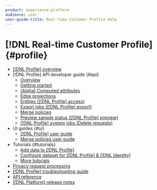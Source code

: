 ```yaml
---
product: experience-platform
audience: user
user-guide-title: Real-time Customer Profile Help
---
```


# [!DNL Real-time Customer Profile] {#profile}

* [[!DNL Profile] overview](home.md)
* [!DNL Profile] API developer guide {#api}
  * [Overview](api/overview.md)
  * [Getting started](api/getting-started.md)
  * [(Alpha) Computed attributes](api/computed-attributes.md)
  * [Edge projections](api/edge-projections.md)
  * [Entities ([!DNL Profile] access)](api/entities.md)
  * [Export jobs ([!DNL Profile] export)](api/export-jobs.md)
  * [Merge policies](api/merge-policies.md)
  * [Preview sample status ([!DNL Profile] preview)](api/preview-sample-status.md)
  * [[!DNL Profile] system jobs (Delete requests)](api/profile-system-jobs.md)
* UI guides {#ui}
  * [[!DNL Profile] user guide](ui/user-guide.md)
  * [Merge policies user guide](ui/merge-policies.md)
* Tutorials {#tutorials}
  * [Add data to [!DNL Profile]](tutorials/add-profile-data.md)
  * [Configure dataset for [!DNL Profile] & [!DNL Identity]](tutorials/dataset-configuration.md)
  * [More tutorials](https://docs.adobe.com/content/help/en/experience-platform/tutorials/home.html)
* [Privacy request processing](privacy.md)
* [[!DNL Profile] troubleshooting guide](troubleshooting.md)
* [API reference](https://www.adobe.io/apis/experienceplatform/home/api-reference.html#!acpdr/swagger-specs/real-time-customer-profile.yaml)
* [[!DNL Platform] release notes](https://www.adobe.com/go/platform-release-notes-en)